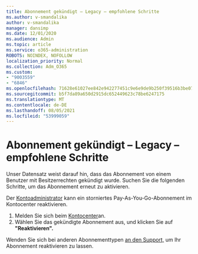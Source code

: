 ```yaml
---
title: Abonnement gekündigt – Legacy – empfohlene Schritte
ms.author: v-smandalika
author: v-smandalika
manager: dansimp
ms.date: 12/01/2020
ms.audience: Admin
ms.topic: article
ms.service: o365-administration
ROBOTS: NOINDEX, NOFOLLOW
localization_priority: Normal
ms.collection: Adm_O365
ms.custom:
- "9003559"
- "6846"
ms.openlocfilehash: 71628e61027ee842e942277451c9e6e9de9b250f39516b3be076a2ee61fb68c3
ms.sourcegitcommit: b5f7da89a650d2915dc652449623c78be6247175
ms.translationtype: MT
ms.contentlocale: de-DE
ms.lasthandoff: 08/05/2021
ms.locfileid: "53999059"
---
```

# <a name="subscription-cancelled---legacy---recommended-steps"></a>Abonnement gekündigt – Legacy – empfohlene Schritte

Unser Datensatz weist darauf hin, dass das Abonnement von einem Benutzer mit Besitzerrechten gekündigt wurde. Suchen Sie die folgenden Schritte, um das Abonnement erneut zu aktivieren.

Der [Kontoadministrator](https://docs.microsoft.com/azure/cost-management-billing/manage/billing-subscription-transfer?WT.mc_id=Portal-Microsoft_Azure_Support#whoisaa) kann ein storniertes Pay-As-You-Go-Abonnement im Kontocenter reaktivieren.

1. Melden Sie sich beim [Kontocenter](https://account.azure.com/Subscriptions)an.
2. Wählen Sie das gekündigte Abonnement aus, und klicken Sie auf **"Reaktivieren".**

Wenden Sie sich bei anderen Abonnementtypen [an den Support,](https://ms.portal.azure.com/#blade/Microsoft_Azure_Support/HelpAndSupportBlade/overview) um Ihr Abonnement reaktivieren zu lassen.
